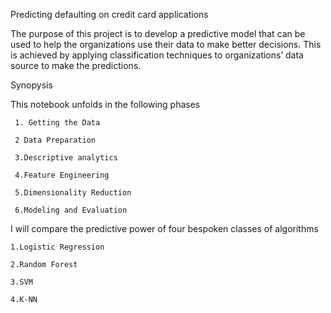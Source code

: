 Predicting defaulting on credit card applications

The purpose of this project is to develop a predictive model that can be used to help the organizations use their data to make better decisions. This is achieved by applying classification techniques to organizations’ data source to make the predictions. 

Synopysis

This notebook unfolds in the following phases

     1. Getting the Data

     2 Data Preparation

     3.Descriptive analytics

     4.Feature Engineering

     5.Dimensionality Reduction

     6.Modeling and Evaluation


I will compare the predictive power of four bespoken classes of algorithms

    1.Logistic Regression 
  
    2.Random Forest
 
    3.SVM

    4.K-NN
